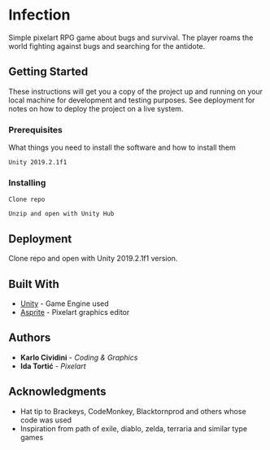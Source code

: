 # Infection

Simple pixelart RPG game about bugs and survival. The player roams the world fighting against bugs and searching for the antidote.

## Getting Started

These instructions will get you a copy of the project up and running on your local machine for development and testing purposes. See deployment for notes on how to deploy the project on a live system.

### Prerequisites

What things you need to install the software and how to install them

```
Unity 2019.2.1f1
```

### Installing

```
Clone repo
```
```
Unzip and open with Unity Hub
```

## Deployment

Clone repo and open with Unity 2019.2.1f1 version.

## Built With

* [Unity](https://unity.com/) - Game Engine used
* [Asprite](https://www.aseprite.org/) - Pixelart graphics editor

## Authors

* **Karlo Cividini** - *Coding & Graphics*
* **Ida Tortić** - *Pixelart*

## Acknowledgments

* Hat tip to Brackeys, CodeMonkey, Blacktornprod and others whose code was used
* Inspiration from path of exile, diablo, zelda, terraria and similar type games

